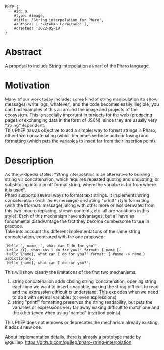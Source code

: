```
PhEP {
	#id: 0,
	#type: #image,
	#title: 'String interpolation for Pharo',
	#authors: [ 'Esteban Lorenzano' ],
	#created: '2022-05-19'
}
```

# Abstract
A proposal to include [String interpolation](https://en.wikipedia.org/wiki/String_interpolation) as part of the Pharo language.

# Motivation
Many of our work today includes some kind of string manipulation (to show messages, write logs, whatever), and the code becomes easily illegible, you can find examples of this all around the image and projects of the ecosystem. This is specially important in projects for the web (producing pages or exchanging data in the form of JSON), since they are usually very "string" dependent.  
This PhEP has as objective to add a simpler way to format strings in Pharo, other than concatenating (which becomes verbose and confusing) and formatting (which puts the variables to insert far from their insertion point).  

# Description 
As the wikipedia states, "String interpolation is an alternative to building string via concatenation, which requires repeated quoting and unquoting; or substituting into a printf format string, where the variable is far from where it is used".  
Pharo supports several ways to format text strings. It implements string concatenation (with the #, message) and string "printf" style formatting (with the #format: message), along with other more or less derivated from this two (macro replacing, stream contents, etc. all are variations in this style).
Each of this mechanism have advantages, but all have as fundamental disadvantage the fact they become cumbersome to use in practice.  
Take into account this different implementations of the same string concatenation, compared with the one proposed:  
```
'Hello ', name, ', what can I do for you?'.
'Hello {1}, what can I do for you?' format: { name }.
'Hello {name}, what can I do for you?' format: { #name -> name } asDictionary.
'Hello {name}, what can I do for you?'.
```
This will show clearly the limitations of the first two mechanisms:  
1. string concatenation adds closing string, concatenation, opening string each time we want to insert a variable, making the string difficult to read and the expression difficult to understand. This explodes when we need to do it with several variables (or even expressions).  
2. string "printf" formatting preserves the string readability, but puts the variables or expressions very far away making difficult to match one and the other (even when using "named" insertion points).  

This PhEP does not removes or deprecates the mechanism already existing, it adds a new one.  

About implementation details, there is already a prototype made by @guillep: https://github.com/guillep/pharo-string-interpolation


